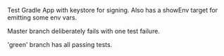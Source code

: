 Test Gradle App with keystore for signing.
Also has a showEnv target for emitting some env vars.

Master branch deliberately fails with one test failure.


'green' branch has all passing tests.
